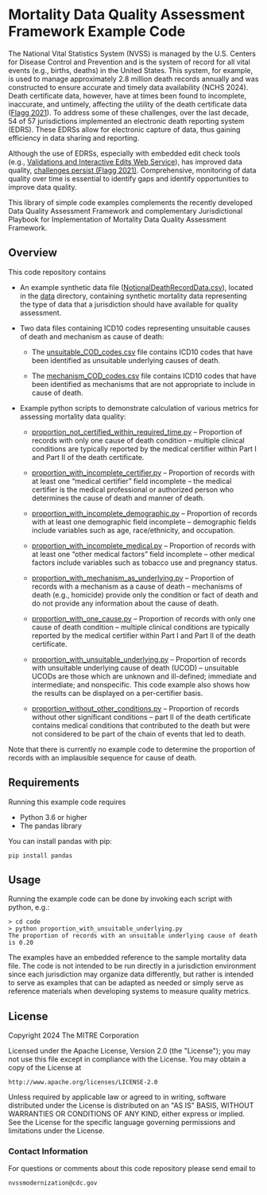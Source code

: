 # Mortality Data Quality Assessment Framework Example Code

The National Vital Statistics System (NVSS) is managed by the U.S. Centers for Disease Control and
Prevention and is the system of record for all vital events (e.g., births, deaths) in the United
States. This system, for example, is used to manage approximately 2.8 million death records annually
and was constructed to ensure accurate and timely data availability (NCHS 2024). Death certificate
data, however, have at times been found to incomplete, inaccurate, and untimely, affecting the
utility of the death certificate data
([Flagg 2021](https://stacks.cdc.gov/view/cdc/100414)).
To address some of these challenges, over the
last decade, 54 of 57 jurisdictions implemented an electronic death reporting system (EDRS). These
EDRSs allow for electronic capture of data, thus gaining efficiency in data sharing and reporting.

Although the use of EDRSs, especially with embedded edit check tools (e.g.,
[Validations and Interactive Edits Web Service](https://www.cdc.gov/nchs/data/nvss/modernization/VIEWS-Technical-User-Info-508.pdf)),
has improved data quality,
[challenges persist (Flagg 2021)](https://stacks.cdc.gov/view/cdc/100414).
Comprehensive, monitoring of data quality over time is essential to identify gaps and identify
opportunities to improve data quality.

This library of simple code examples complements the recently developed Data Quality Assessment
Framework and complementary Jurisdictional Playbook for Implementation of Mortality Data Quality
Assessment Framework.

## Overview

This code repository contains

* An example synthetic data file ([NotionalDeathRecordData.csv](data/NotionalDeathRecordData.csv)), located in the [data](data) directory, containing synthetic mortality data representing the type of data that a jurisdiction should have available for quality assessment.

* Two data files containing ICD10 codes representing unsuitable causes of death and mechanism as cause of death:

  * The [unsuitable_COD_codes.csv](data/unsuitable_COD_codes.csv) file contains ICD10 codes that have been identified as unsuitable underlying causes of death.

  * The [mechanism_COD_codes.csv](data/mechanism_COD_codes.csv) file contains ICD10 codes that have been identified as mechanisms that are not appropriate to include in cause of death.

* Example python scripts to demonstrate calculation of various metrics for assessing mortality data quality:

  * [proportion_not_certified_within_required_time.py](code/proportion_not_certified_within_required_time.py) – Proportion of records with only one cause of death condition – multiple clinical conditions are typically reported by the medical certifier within Part I and Part II of the death certificate.

  * [proportion_with_incomplete_certifier.py](code/proportion_with_incomplete_certifier.py) – Proportion of records with at least one “medical certifier” field incomplete – the medical certifier is the medical professional or authorized person who determines the cause of death and manner of death.

  * [proportion_with_incomplete_demographic.py](code/proportion_with_incomplete_demographic.py) – Proportion of records with at least one demographic field incomplete – demographic fields include variables such as age, race/ethnicity, and occupation.

  * [proportion_with_incomplete_medical.py](code/proportion_with_incomplete_medical.py) – Proportion of records with at least one “other medical factors” field incomplete – other medical factors include variables such as tobacco use and pregnancy status.

  * [proportion_with_mechanism_as_underlying.py](code/proportion_with_mechanism_as_underlying.py) – Proportion of records with a mechanism as a cause of death – mechanisms of death (e.g., homicide) provide only the condition or fact of death and do not provide any information about the cause of death.

  * [proportion_with_one_cause.py](code/proportion_with_one_cause.py) – Proportion of records with only one cause of death condition – multiple clinical conditions are typically reported by the medical certifier within Part I and Part II of the death certificate.

  * [proportion_with_unsuitable_underlying.py](code/proportion_with_unsuitable_underlying.py) – Proportion of records with unsuitable underlying cause of death (UCOD) – unsuitable UCODs are those which are unknown and ill-defined; immediate and intermediate; and nonspecific. This code example also shows how the results can be displayed on a per-certifier basis.

  * [proportion_without_other_conditions.py](code/proportion_without_other_conditions.py) – Proportion of records without other significant conditions – part II of the death certificate contains medical conditions that contributed to the death but were not considered to be part of the chain of events that led to death.

Note that there is currently no example code to determine the proportion of records with an implausible sequence for cause of death.

## Requirements

Running this example code requires

* Python 3.6 or higher
* The pandas library

You can install pandas with pip:

```
pip install pandas
```

## Usage

Running the example code can be done by invoking each script with python, e.g.:

```
> cd code
> python proportion_with_unsuitable_underlying.py   
The proportion of records with an unsuitable underlying cause of death is 0.20
```

The examples have an embedded reference to the sample mortality data file. The code is not intended to be run directly in a jurisdiction environment since each jurisdiction may organize data differently, but rather is intended to serve as examples that can be adapted as needed or simply serve as reference materials when developing systems to measure quality metrics.

## License

Copyright 2024 The MITRE Corporation

Licensed under the Apache License, Version 2.0 (the "License"); you may not use this file except in compliance with the License. You may obtain a copy of the License at

```
http://www.apache.org/licenses/LICENSE-2.0
```

Unless required by applicable law or agreed to in writing, software distributed under the License is distributed on an "AS IS" BASIS, WITHOUT WARRANTIES OR CONDITIONS OF ANY KIND, either express or implied. See the License for the specific language governing permissions and limitations under the License.

### Contact Information

For questions or comments about this code repository please send email to

    nvssmodernization@cdc.gov
